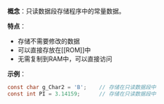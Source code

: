 **概念**：只读数据段存储程序中的常量数据。 

**特点**：

- 存储不需要修改的数据
- 可以直接存放在[[ROM]]中
- 无需复制到RAM中，可以直接访问

**示例**：

```c
const char g_Char2 = 'B';    // 存储在只读数据段中
const int PI = 3.14159;      // 存储在只读数据段中
```